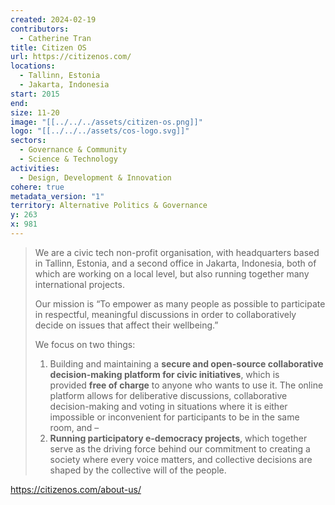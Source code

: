 ```yaml
---
created: 2024-02-19
contributors:
  - Catherine Tran
title: Citizen OS
url: https://citizenos.com/
locations:
  - Tallinn, Estonia
  - Jakarta, Indonesia
start: 2015
end: 
size: 11-20
image: "[[../../../assets/citizen-os.png]]"
logo: "[[../../../assets/cos-logo.svg]]"
sectors:
  - Governance & Community
  - Science & Technology
activities:
  - Design, Development & Innovation
cohere: true
metadata_version: "1"
territory: Alternative Politics & Governance
y: 263
x: 981
---
```

>We are a civic tech non-profit organisation, with headquarters based in Tallinn, Estonia, and a second office in Jakarta, Indonesia, both of which are working on a local level, but also running together many international projects.
>
>Our mission is “To empower as many people as possible to participate in respectful, meaningful discussions in order to collaboratively decide on issues that affect their wellbeing.”
>
>We focus on two things:
>
>1. Building and maintaining a **secure and open-source collaborative decision-making platform for civic initiatives**, which is provided **free of charge** to anyone who wants to use it. The online platform allows for deliberative discussions, collaborative decision-making and voting in situations where it is either impossible or inconvenient for participants to be in the same room, and –
>2. **Running participatory e-democracy projects**, which together serve as the driving force behind our commitment to creating a society where every voice matters, and collective decisions are shaped by the collective will of the people.

https://citizenos.com/about-us/










